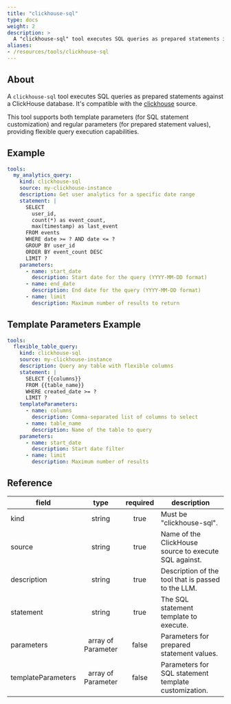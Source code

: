 ```yaml
---
title: "clickhouse-sql"
type: docs
weight: 2
description: >
  A "clickhouse-sql" tool executes SQL queries as prepared statements in ClickHouse.
aliases:
- /resources/tools/clickhouse-sql
---
```


## About

A `clickhouse-sql` tool executes SQL queries as prepared statements against a
ClickHouse database. It's compatible with the
[clickhouse](../../sources/clickhouse.md) source.

This tool supports both template parameters (for SQL statement customization) 
and regular parameters (for prepared statement values), providing flexible 
query execution capabilities.

## Example

```yaml
tools:
  my_analytics_query:
    kind: clickhouse-sql
    source: my-clickhouse-instance
    description: Get user analytics for a specific date range
    statement: |
      SELECT 
        user_id,
        count(*) as event_count,
        max(timestamp) as last_event
      FROM events 
      WHERE date >= ? AND date <= ?
      GROUP BY user_id
      ORDER BY event_count DESC
      LIMIT ?
    parameters:
      - name: start_date
        description: Start date for the query (YYYY-MM-DD format)
      - name: end_date  
        description: End date for the query (YYYY-MM-DD format)
      - name: limit
        description: Maximum number of results to return
```

## Template Parameters Example

```yaml
tools:
  flexible_table_query:
    kind: clickhouse-sql
    source: my-clickhouse-instance
    description: Query any table with flexible columns
    statement: |
      SELECT {{columns}}
      FROM {{table_name}}
      WHERE created_date >= ?
      LIMIT ?
    templateParameters:
      - name: columns
        description: Comma-separated list of columns to select
      - name: table_name
        description: Name of the table to query
    parameters:
      - name: start_date
        description: Start date filter
      - name: limit
        description: Maximum number of results
```

## Reference

| **field**          |      **type**      | **required** | **description**                                       |
|--------------------|:------------------:|:------------:|-------------------------------------------------------|
| kind               |       string       |     true     | Must be "clickhouse-sql".                             |
| source             |       string       |     true     | Name of the ClickHouse source to execute SQL against. |
| description        |       string       |     true     | Description of the tool that is passed to the LLM.    |
| statement          |       string       |     true     | The SQL statement template to execute.                |
| parameters         | array of Parameter |    false     | Parameters for prepared statement values.             |
| templateParameters | array of Parameter |    false     | Parameters for SQL statement template customization.  |
